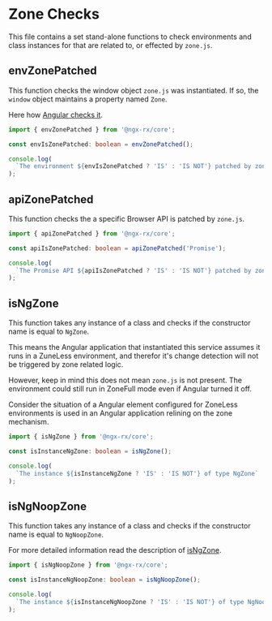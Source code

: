 # Zone Checks

This file contains a set stand-alone functions to
check environments and class instances for that
are related to, or effected by `zone.js`.

## envZonePatched

This function checks the window object `zone.js` was instantiated.
If so, the `window` object maintains a property named `Zone`.

Here how [Angular checks it](https://github.com/angular/angular/blob/master/packages/core/src/zone/ng_zone.ts#L123).

```typescript
import { envZonePatched } from '@ngx-rx/core';

const envIsZonePatched: boolean = envZonePatched();

console.log(
  `The environment ${envIsZonePatched ? 'IS' : 'IS NOT'} patched by zone.js`
);
```

## apiZonePatched

This function checks the a specific Browser API is patched by `zone.js`.

```typescript
import { apiZonePatched } from '@ngx-rx/core';

const apiIsZonePatched: boolean = apiZonePatched('Promise');

console.log(
  `The Promise API ${apiIsZonePatched ? 'IS' : 'IS NOT'} patched by zone.js`
);
```

## isNgZone

This function takes any instance of a class and checks
if the constructor name is equal to `NgZone`.

This means the Angular application that instantiated this service assumes it runs in a ZuneLess environment,
and therefor it's change detection will not be triggered by zone related logic.

However, keep in mind this does not mean `zone.js` is not present.
The environment could still run in ZoneFull mode even if Angular turned it off.

Consider the situation of a Angular element configured for ZoneLess
environments is used in an Angular application relining on the zone mechanism.

```typescript
import { isNgZone } from '@ngx-rx/core';

const isInstanceNgZone: boolean = isNgZone();

console.log(
  `The instance ${isInstanceNgZone ? 'IS' : 'IS NOT'} of type NgZone`
);
```

## isNgNoopZone

This function takes any instance of a class and checks
if the constructor name is equal to `NgNoopZone`.

For more detailed information read the description of [isNgZone](#isngzone).

```typescript
import { isNgNoopZone } from '@ngx-rx/core';

const isInstanceNgNoopZone: boolean = isNgNoopZone();

console.log(
  `The instance ${isInstanceNgNoopZone ? 'IS' : 'IS NOT'} of type NgNoopZone`
);
```
